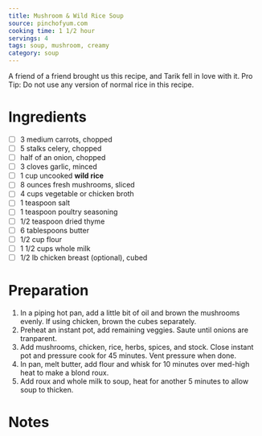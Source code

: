```yaml
---
title: Mushroom & Wild Rice Soup
source: pinchofyum.com
cooking time: 1 1/2 hour
servings: 4
tags: soup, mushroom, creamy
category: soup
---
```


A friend of a friend brought us this recipe, and Tarik fell in love with it. Pro Tip: Do not use any version of normal rice in this recipe.

Ingredients
===========

* [ ] 3 medium carrots, chopped
* [ ] 5 stalks celery, chopped
* [ ] half of an onion, chopped
* [ ] 3 cloves garlic, minced
* [ ] 1 cup uncooked **wild rice**
* [ ] 8 ounces fresh mushrooms, sliced
* [ ] 4 cups vegetable or chicken broth
* [ ] 1 teaspoon salt
* [ ] 1 teaspoon poultry seasoning
* [ ] 1/2 teaspoon dried thyme
* [ ] 6 tablespoons butter
* [ ] 1/2 cup flour
* [ ] 1 1/2 cups whole milk
* [ ] 1/2 lb chicken breast (optional), cubed

Preparation
===========
1. In a piping hot pan, add a little bit of oil and brown the mushrooms evenly. If using chicken, brown the cubes separately.
2. Preheat an instant pot, add remaining veggies. Saute until onions are tranparent.
3. Add mushrooms, chicken, rice, herbs, spices, and stock. Close instant pot and pressure cook for 45 minutes. Vent pressure when done.
4. In pan, melt butter, add flour and whisk for 10 minutes over med-high heat to make a blond roux. 
5. Add roux and whole milk to soup, heat for another 5 minutes to allow soup to thicken.

Notes
=====

